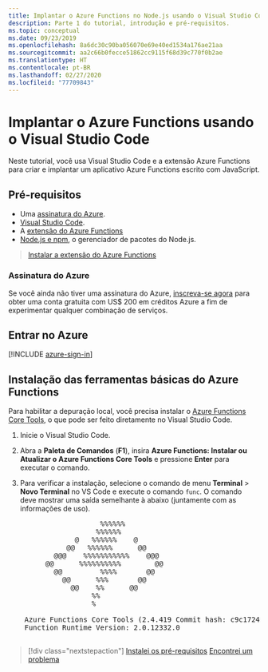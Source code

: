 ```yaml
---
title: Implantar o Azure Functions no Node.js usando o Visual Studio Code
description: Parte 1 do tutorial, introdução e pré-requisitos.
ms.topic: conceptual
ms.date: 09/23/2019
ms.openlocfilehash: 8a6dc30c90ba056070e69e40ed1534a176ae21aa
ms.sourcegitcommit: aa2c66b0fecce51862cc9115f68d39c770f0b2ae
ms.translationtype: HT
ms.contentlocale: pt-BR
ms.lasthandoff: 02/27/2020
ms.locfileid: "77709843"
---
```

# <a name="deploy-azure-functions-from-visual-studio-code"></a>Implantar o Azure Functions usando o Visual Studio Code

Neste tutorial, você usa Visual Studio Code e a extensão Azure Functions para criar e implantar um aplicativo Azure Functions escrito com JavaScript. 

## <a name="prerequisites"></a>Pré-requisitos

- Uma [assinatura do Azure](#azure-subscription).
- [Visual Studio Code](https://code.visualstudio.com/).
- A [extensão do Azure Functions](vscode:extension/ms-azuretools.vscode-azurefunctions)
- [Node.js e npm](https://nodejs.org/en/download), o gerenciador de pacotes do Node.js.

> <a class="tutorial-install-extension-btn" href="vscode:extension/ms-azuretools.vscode-azurefunctions">Instalar a extensão do Azure Functions</a>

### <a name="azure-subscription"></a>Assinatura do Azure

Se você ainda não tiver uma assinatura do Azure, [inscreva-se agora](https://azure.microsoft.com/free/?utm_source=campaign&utm_campaign=vscode-tutorial-functions-extension&mktingSource=vscode-tutorial-functions-extension) para obter uma conta gratuita com US$ 200 em créditos Azure a fim de experimentar qualquer combinação de serviços.

## <a name="sign-in-to-azure"></a>Entrar no Azure

[!INCLUDE [azure-sign-in](includes/azure-sign-in.md)]

## <a name="install-the-azure-functions-core-tools"></a>Instalação das ferramentas básicas do Azure Functions

Para habilitar a depuração local, você precisa instalar o [Azure Functions Core Tools](https://github.com/Azure/azure-functions-core-tools), o que pode ser feito diretamente no Visual Studio Code.

1. Inicie o Visual Studio Code.

1. Abra a **Paleta de Comandos** (**F1**), insira **Azure Functions: Instalar ou Atualizar o Azure Functions Core Tools** e pressione **Enter** para executar o comando.

1. Para verificar a instalação, selecione o comando de menu **Terminal** > **Novo Terminal** no VS Code e execute o comando `func`. O comando deve mostrar uma saída semelhante à abaixo (juntamente com as informações de uso).

    <pre>
                      %%%%%%
                     %%%%%%
                @   %%%%%%    @
              @@   %%%%%%      @@
           @@@    %%%%%%%%%%%    @@@
         @@      %%%%%%%%%%        @@
           @@         %%%%       @@
             @@      %%%       @@
               @@    %%      @@
                    %%
                    %

    Azure Functions Core Tools (2.4.419 Commit hash: c9c1724d002bd90b2e6b41393915ea3a26bcf0ce)
    Function Runtime Version: 2.0.12332.0
    </pre>

> [!div class="nextstepaction"]
> [Instalei os pré-requisitos](tutorial-vscode-serverless-node-02.md) [Encontrei um problema](https://www.research.net/r/PWZWZ52?tutorial=node-deployment-azurefunctions&step=getting-started)
